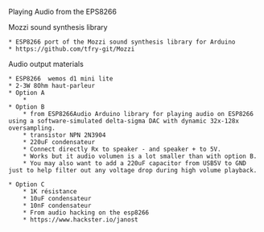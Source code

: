 Playing Audio from the EPS8266



Mozzi sound synthesis library

    * ESP8266 port of the Mozzi sound synthesis library for Arduino
    * https://github.com/tfry-git/Mozzi


Audio output materials

    * ESP8266  wemos d1 mini lite
    * 2-3W 8Ohm haut-parleur
    * Option A
        * 
    * Option B
        * from ESP8266Audio Arduino library for playing audio on ESP8266 using a software-simulated delta-sigma DAC with dynamic 32x-128x oversampling. 
        * transistor NPN 2N3904
        * 220uF condensateur
        * Connect directly Rx to speaker - and speaker + to 5V.
        * Works but it audio volumen is a lot smaller than with option B.
        * You may also want to add a 220uF capacitor from USB5V to GND just to help filter out any voltage drop during high volume playback.

    * Option C
        * 1K résistance
        * 10uF condensateur
        * 10nF condensateur
        * From audio hacking on the esp8266
        * https://www.hackster.io/janost






